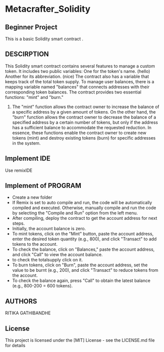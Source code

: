 # Metacrafter_Solidity
## Beginner Project
This is a basic Solidity smart contract . 

## DESCIRPTION
This Solidity smart contract contains several features to manage a custom token. It includes two public variables: 
One for the token's name. (hello)
Another for its abbreviation. (nice)
The contract also has a variable that keeps track of the total token supply. 
To manage user balances, there is a mapping variable named "balances" that connects addresses with their corresponding token balances.
The contract provides two essential functions: 
"mint" and "burn." 
1. The "mint" function allows the contract owner to increase the balance of a specific address by a given amount of tokens. On the other hand, the "burn" function allows the contract owner to decrease the balance of a specified address by a certain number of tokens, but only if the address has a sufficient balance to accommodate the requested reduction. In essence, these functions enable the contract owner to create new tokens (mint) and destroy existing tokens (burn) for specific addresses in the system.

## Implement IDE
Use remixIDE 

## Implement of PROGRAM
* Create a new folder 
* If Remix is set to auto compile and run, the code will be automatically compiled and executed. Otherwise, manually compile and run the code by selecting the "Compile and Run" option from the left menu.
* After compiling, deploy the contract to get the account address for next steps.
* Initially, the account balance is zero.
* To mint tokens, click on the "Mint" button, paste the account address, enter the desired token quantity (e.g., 800), and click "Transact" to add tokens to the account.
* To check the balance, click on "Balances," paste the account address, and click "Call" to view the account balance.
* to check the totalsupply click on it.
* To burn tokens, click on "Burn", paste the account address, set the value to be burnt (e.g., 200), and click "Transact" to reduce tokens from the account.
* To check the balance again, press "Call" to obtain the latest balance (e.g., 800-200 = 600 tokens).

## AUTHORS
RITIKA GATHIBANDHE

## License
This project is licensed under the [MIT] License - see the LICENSE.md file for details
